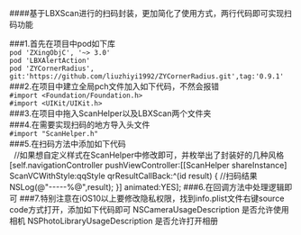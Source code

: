 
####基于LBXScan进行的扫码封装，更加简化了使用方式，两行代码即可实现扫码功能<p>
###1.首先在项目中pod如下库<br>
```pod 'ZXingObjC', '~> 3.0'```<br>
```pod 'LBXAlertAction'```<br>
```pod 'ZYCornerRadius', git:'https://github.com/liuzhiyi1992/ZYCornerRadius.git',tag:'0.9.1'```<br>
###2.在项目中建立全局pch文件加入如下代码，不然会报错<br>
```#import <Foundation/Foundation.h>```<br>
```#import <UIKit/UIKit.h>```<br>
###3.在项目中拖入ScanHelper以及LBXScan两个文件夹<br>
###4.在需要实现扫码的地方导入头文件<br>
```#import "ScanHelper.h"```<br>
###5.在扫码方法中添加如下代码<br>
    //如果想自定义样式在ScanHelper中修改即可，并枚举出了封装好的几种风格
    [self.navigationController pushViewController:[[ScanHelper shareInstance] ScanVCWithStyle:qqStyle qrResultCallBack:^(id result) {
        //扫码结果
        NSLog(@"-----%@",result);
    }] animated:YES];
###6.在回调方法中处理逻辑即可
###7.特别注意在iOS10以上要修改隐私权限，找到info.plist文件右键source code方式打开，添加如下代码即可
        <key>NSCameraUsageDescription</key>
	    <string>是否允许使用相机</string>
	    <key>NSPhotoLibraryUsageDescription</key>
	    <string>是否允许打开相册</string>
